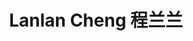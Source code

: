 ---
layout: page
title: Lanlan Cheng 程兰兰
description: Research Assistant<br />科研助理<br />&nbsp;
img: /assets/img/lanlan-cheng.jpeg
email: chengll@mail.sustech.edu.cn
bio: >
    Lanlan comes from Chongqing, graduated from Henan University of Science and Technology, and major in bioengineering. She has great interest in cancer diagnosis and treatments and hopes to continue to study more in the future. Lanlan likes spicy food and sweet cakes. She also likes to visit museums, the seaside and hang out, and likes Zeng Yico very much.
bio_cn: >
    兰兰来自重庆万州，本科毕业于河南科技大学生物工程专业，希望以后在利用生信分析对肿瘤诊断治疗方面继续学习。现在已经退化成不太能吃辣但是每次都要加点辣的重庆人，喜欢吃小蛋糕，喜欢逛博物馆、海边和出去玩，非常喜欢曾轶可。
importance: 13
category: staff
---